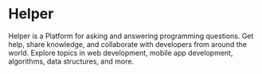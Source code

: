 # Helper

Helper is a Platform for asking and answering programming questions. Get help, share knowledge, and collaborate with developers from around the world. Explore topics in web development, mobile app development, algorithms, data structures, and more.
